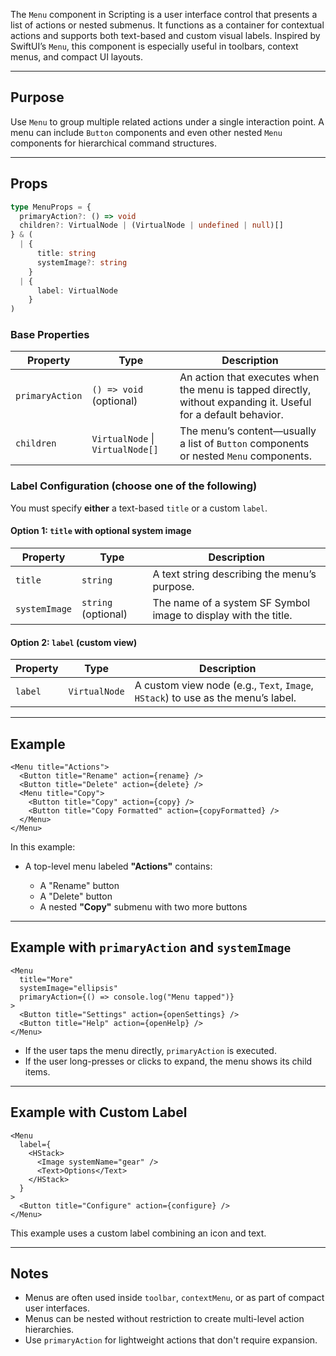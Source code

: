 The `Menu` component in Scripting is a user interface control that presents a list of actions or nested submenus. It functions as a container for contextual actions and supports both text-based and custom visual labels. Inspired by SwiftUI’s `Menu`, this component is especially useful in toolbars, context menus, and compact UI layouts.

---

## Purpose

Use `Menu` to group multiple related actions under a single interaction point. A menu can include `Button` components and even other nested `Menu` components for hierarchical command structures.

---

## Props

```ts
type MenuProps = {
  primaryAction?: () => void
  children?: VirtualNode | (VirtualNode | undefined | null)[] 
} & (
  | {
      title: string
      systemImage?: string
    }
  | {
      label: VirtualNode
    }
)
```

### Base Properties

| Property        | Type                             | Description                                                                                                    |
| --------------- | -------------------------------- | -------------------------------------------------------------------------------------------------------------- |
| `primaryAction` | `() => void` (optional)          | An action that executes when the menu is tapped directly, without expanding it. Useful for a default behavior. |
| `children`      | `VirtualNode` \| `VirtualNode[]` | The menu’s content—usually a list of `Button` components or nested `Menu` components.                          |

### Label Configuration (choose one of the following)

You must specify **either** a text-based `title` or a custom `label`.

#### Option 1: `title` with optional system image

| Property      | Type                | Description                                                     |
| ------------- | ------------------- | --------------------------------------------------------------- |
| `title`       | `string`            | A text string describing the menu’s purpose.                    |
| `systemImage` | `string` (optional) | The name of a system SF Symbol image to display with the title. |

#### Option 2: `label` (custom view)

| Property | Type          | Description                                                                      |
| -------- | ------------- | -------------------------------------------------------------------------------- |
| `label`  | `VirtualNode` | A custom view node (e.g., `Text`, `Image`, `HStack`) to use as the menu’s label. |

---

## Example

```tsx
<Menu title="Actions">
  <Button title="Rename" action={rename} />
  <Button title="Delete" action={delete} />
  <Menu title="Copy">
    <Button title="Copy" action={copy} />
    <Button title="Copy Formatted" action={copyFormatted} />
  </Menu>
</Menu>
```

In this example:

* A top-level menu labeled **"Actions"** contains:

  * A "Rename" button
  * A "Delete" button
  * A nested **"Copy"** submenu with two more buttons

---

## Example with `primaryAction` and `systemImage`

```tsx
<Menu
  title="More"
  systemImage="ellipsis"
  primaryAction={() => console.log("Menu tapped")}
>
  <Button title="Settings" action={openSettings} />
  <Button title="Help" action={openHelp} />
</Menu>
```

* If the user taps the menu directly, `primaryAction` is executed.
* If the user long-presses or clicks to expand, the menu shows its child items.

---

## Example with Custom Label

```tsx
<Menu
  label={
    <HStack>
      <Image systemName="gear" />
      <Text>Options</Text>
    </HStack>
  }
>
  <Button title="Configure" action={configure} />
</Menu>
```

This example uses a custom label combining an icon and text.

---

## Notes

* Menus are often used inside `toolbar`, `contextMenu`, or as part of compact user interfaces.
* Menus can be nested without restriction to create multi-level action hierarchies.
* Use `primaryAction` for lightweight actions that don't require expansion.
